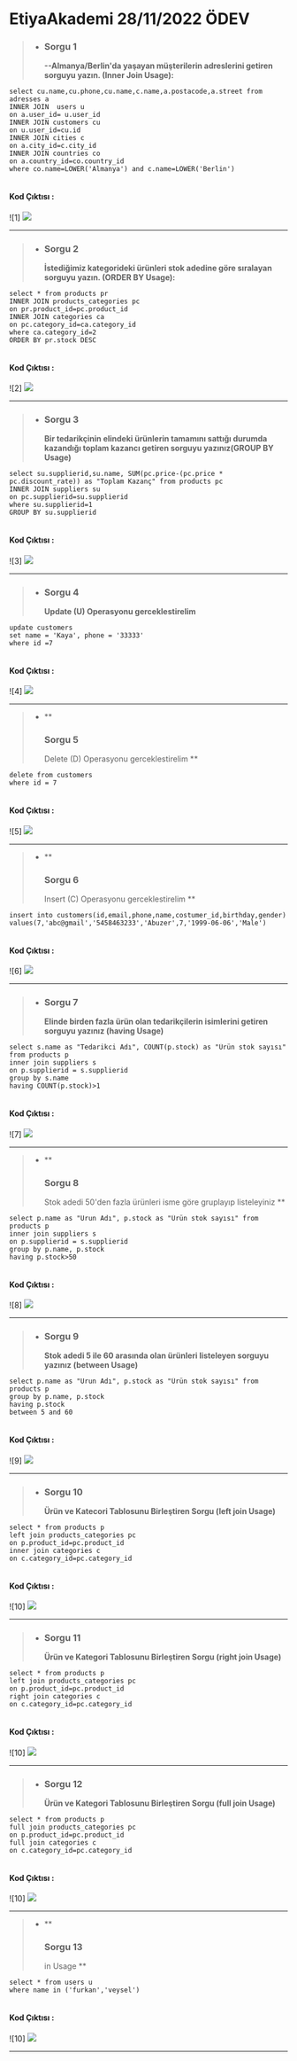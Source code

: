 # EtiyaAkademi 28/11/2022 ÖDEV

>- **<h3>Sorgu 1</h3> --Almanya/Berlin'da yaşayan müşterilerin adreslerini getiren sorguyu yazın. (Inner Join Usage):**
```
select cu.name,cu.phone,cu.name,c.name,a.postacode,a.street from adresses a
INNER JOIN  users u
on a.user_id= u.user_id
INNER JOIN customers cu
on u.user_id=cu.id
INNER JOIN cities c
on a.city_id=c.city_id
INNER JOIN countries co
on a.country_id=co.country_id
where co.name=LOWER('Almanya') and c.name=LOWER('Berlin')
 
```
#### Kod Çıktısı :

![1] <img src="https://raw.githubusercontent.com/FurkanBaysan/EtiyaAkademi/main/Images/Sorgu1.PNG"></img>


-----------------------------------------------------------------------------------------------------------------

>- **<h3>Sorgu 2</h3> İstediğimiz kategorideki ürünleri stok adedine göre sıralayan sorguyu yazın. (ORDER BY Usage):**
```
select * from products pr
INNER JOIN products_categories pc
on pr.product_id=pc.product_id
INNER JOIN categories ca
on pc.category_id=ca.category_id
where ca.category_id=2
ORDER BY pr.stock DESC
 
```

#### Kod Çıktısı :

![2] <img src="https://raw.githubusercontent.com/FurkanBaysan/EtiyaAkademi/main/Images/Sorgu2.PNG"></img>


-----------------------------------------------------------------------------------------------------------------

>- **<h3>Sorgu 3</h3> Bir tedarikçinin elindeki ürünlerin tamamını sattığı durumda kazandığı toplam kazancı getiren sorguyu yazınız(GROUP BY Usage)**
```
select su.supplierid,su.name, SUM(pc.price-(pc.price * pc.discount_rate)) as "Toplam Kazanç" from products pc  
INNER JOIN suppliers su
on pc.supplierid=su.supplierid
where su.supplierid=1
GROUP BY su.supplierid
 
```

#### Kod Çıktısı :


![3] <img src="https://raw.githubusercontent.com/FurkanBaysan/EtiyaAkademi/main/Images/Sorgu3.PNG"></img>


---------------------------------------------------------------------------------------------------------------

>- **<h3>Sorgu 4</h3> Update (U) Operasyonu gerceklestirelim**

```
update customers 
set name = 'Kaya', phone = '33333'
where id =7
 
```

#### Kod Çıktısı :

![4] <img src="https://raw.githubusercontent.com/FurkanBaysan/EtiyaAkademi/main/Images/Sorgu4.PNG"></img>


---------------------------------------------------------------------------------------------------------------

>- **<h3>Sorgu 5</h3> Delete (D) Operasyonu gerceklestirelim **

```
delete from customers
where id = 7
 
```

#### Kod Çıktısı :

![5] <img src="https://raw.githubusercontent.com/FurkanBaysan/EtiyaAkademi/main/Images/Sorgu5.PNG"></img>



---------------------------------------------------------------------------------------------------------------


>- **<h3>Sorgu 6</h3>Insert (C) Operasyonu gerceklestirelim **

```
insert into customers(id,email,phone,name,costumer_id,birthday,gender)
values(7,'abc@gmail','5458463233','Abuzer',7,'1999-06-06','Male')
 
```
#### Kod Çıktısı :


![6] <img src="https://raw.githubusercontent.com/FurkanBaysan/EtiyaAkademi/main/Images/Sorgu6.PNG"></img>



---------------------------------------------------------------------------------------------------------------


>- **<h3>Sorgu 7</h3>Elinde birden fazla ürün olan tedarikçilerin isimlerini getiren sorguyu yazınız (having Usage)**
```
select s.name as "Tedarikci Adı", COUNT(p.stock) as "Ürün stok sayısı" from products p 
inner join suppliers s 
on p.supplierid = s.supplierid
group by s.name
having COUNT(p.stock)>1
 
```
#### Kod Çıktısı :

![7] <img src="https://raw.githubusercontent.com/FurkanBaysan/EtiyaAkademi/main/Images/Sorgu7.PNG"></img>


---------------------------------------------------------------------------------------------------------------



>- **<h3>Sorgu 8</h3>Stok adedi 50'den fazla ürünleri isme göre gruplayıp listeleyiniz **

```
select p.name as "Urun Adı", p.stock as "Ürün stok sayısı" from products p 
inner join suppliers s 
on p.supplierid = s.supplierid
group by p.name, p.stock
having p.stock>50
 
```

#### Kod Çıktısı :

![8] <img src="https://raw.githubusercontent.com/FurkanBaysan/EtiyaAkademi/main/Images/Sorgu8.PNG"></img>


---------------------------------------------------------------------------------------------------------------


>- **<h3>Sorgu 9</h3>Stok adedi 5 ile 60 arasında olan ürünleri listeleyen sorguyu yazınız (between Usage)**

```
select p.name as "Urun Adı", p.stock as "Ürün stok sayısı" from products p 
group by p.name, p.stock
having p.stock
between 5 and 60
 
```

#### Kod Çıktısı :

![9] <img src="https://raw.githubusercontent.com/FurkanBaysan/EtiyaAkademi/main/Images/Sorgu9.PNG"></img>


---------------------------------------------------------------------------------------------------------------

>- **<h3>Sorgu 10</h3>Ürün ve Katecori Tablosunu Birleştiren Sorgu (left join Usage)**

```
select * from products p 
left join products_categories pc
on p.product_id=pc.product_id
inner join categories c
on c.category_id=pc.category_id
 
```

#### Kod Çıktısı :

![10] <img src="https://raw.githubusercontent.com/FurkanBaysan/EtiyaAkademi/main/Images/Sorgu10.PNG"></img>



---------------------------------------------------------------------------------------------------------------


>- **<h3>Sorgu 11</h3>Ürün ve Kategori Tablosunu Birleştiren Sorgu (right join Usage)**

```
select * from products p 
left join products_categories pc
on p.product_id=pc.product_id
right join categories c
on c.category_id=pc.category_id
 
```

#### Kod Çıktısı :

![10] <img src="https://raw.githubusercontent.com/FurkanBaysan/EtiyaAkademi/main/Images/Sorgu11.PNG"></img>



---------------------------------------------------------------------------------------------------------------


>- **<h3>Sorgu 12</h3>Ürün ve Kategori Tablosunu Birleştiren Sorgu (full join Usage)**

```
select * from products p 
full join products_categories pc
on p.product_id=pc.product_id
full join categories c
on c.category_id=pc.category_id
 
```

#### Kod Çıktısı :

![10] <img src="https://raw.githubusercontent.com/FurkanBaysan/EtiyaAkademi/main/Images/Sorgu12.PNG"></img>



---------------------------------------------------------------------------------------------------------------



>- **<h3>Sorgu 13</h3>in Usage **

```
select * from users u
where name in ('furkan','veysel')
 
```

#### Kod Çıktısı :

![10] <img src="https://raw.githubusercontent.com/FurkanBaysan/EtiyaAkademi/main/Images/Sorgu13.PNG"></img>


---------------------------------------------------------------------------------------------------------------

